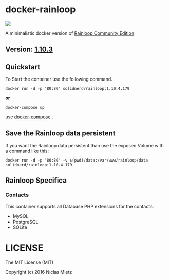 # docker-rainloop
[![](https://images.microbadger.com/badges/image/solidnerd/rainloop.svg)](http://microbadger.com/images/solidnerd/rainloop "Get your own image badge on microbadger.com")

A minimalistic docker version of [Rainloop Community Edition](http://www.rainloop.net/)

## Version: [1.10.3](http://www.rainloop.net/changelog/)

## Quickstart

To Start the container use the following command.

```
docker run -d -p "80:80" solidnerd/rainloop:1.10.4.179
```

**or**

```
docker-compose up
```

use [docker-compose](https://github.com/docker/compose) .

## Save the Rainloop data persistent
If you want the Rainloop data persistent than use the exposed Volume with a command like this:
```
docker run -d -p "80:80" -v $(pwd)/data:/var/www/rainloop/data solidnerd/rainloop:1.10.4.179
```

## Rainloop Specifica

### Contacts
This container supports all Database PHP extensions for the contacts:
- MySQL
- PostgreSQL
- SQLite


# LICENSE
The MIT License (MIT)

Copyright (c) 2016 Niclas Mietz
